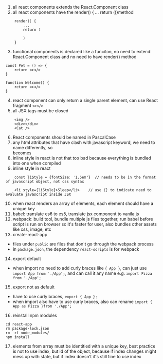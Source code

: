 1. all react components extends the React.Component class
2. all react components have the render() { ... return ()}method
```
    render() { 
        ... 
        return (

        )
    }
```
3. functional components is declared like a funciton, no need to extend React.Component class and no need to have render() method
```
const Pet = () => {
    return <></>
}

function Welcome() {
    return <></>
}
```
4. react component can only return a single parent element, can use React fragment `<></>`
5. all JSX tags must be closed
```
    <img />
    <div></div>
    <Cat />
```
6. React components should be named in PascalCase
7. any html attributes that have clash with javascript keyword, we need to name differently, so <div class=""></div> becomes <div className=""></div>
8. inline style in react is not that too bad because everything is bundled into one when compiled
9. inline style in react
```
    const liStyle = {fontSize: '1.5em'}  // needs to be in the format of javascript object, not css syntax

    <li style={liStyle}>Sleep</li>    // use {} to indicate need to evaluate javascript inside JSX
```
10. when react renders an array of elements, each element should have a unique key
11. babel: translate es6 to es5, translate jsx component to vanila js
12. webpack: build tool, bundle multiple js files together, run babel before script is run on browser so it's faster for user, also bundles other assets like css, image, etc
13. create-react-app
- files under `public` are files that don't go through the webpack process
- in `package.json`, the dependency `react-scripts` is for webpack
14. export default
- when import no need to add curly braces like `{ App }`, can just use `import App from './App';`, and can call it any name e.g. `import Pizza from './App';`
15. export not as default
- have to use curly braces, `export { App };`
- when import also have to use curly braces, also can rename `import { App as Pizza }from './App';`
16. reinstall npm modules
```
cd react-app
rm package-lock.json
rm -rf node_modules/
npm install
```
17. elements from array must be identitied with a unique key, best practice is not to use index, but id of the object, because if index changes might mess up with state, but if index doesn't it's still fine to use index

